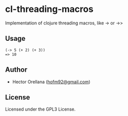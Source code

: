# cl-threading-macros

Implementation of clojure threading macros, like -> or ->>

## Usage

    (-> 5 (+ 2) (+ 3))
    => 10

## Author

* Hector Orellana (hofm92@gmail.com)

## License

Licensed under the GPL3 License.
